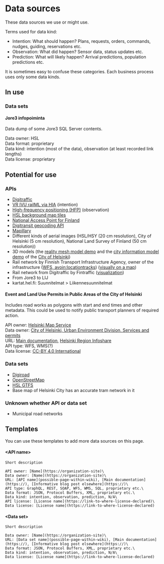# Data sources

These data sources we use or might use.

Terms used for data kind:

- Intention: What should happen? Plans, requests, orders, commands, nudges, guiding, reservations etc.
- Observation: What did happen? Sensor data, status updates etc.
- Prediction: What will likely happen? Arrival predictions, population predictions etc.

It is sometimes easy to confuse these categories.
Each business process uses only some data kinds.

## In use

### Data sets

#### Jore3 infopoiminta

Data dump of some Jore3 SQL Server contents.

Data owner: HSL\
Data format: proprietary\
Data kind: intention (most of the data), observation (at least recorded link lengths)\
Data license: proprietary

## Potential for use

### APIs

- [Digitraffic](https://www.digitraffic.fi/en/)
- [VR IVU railML via HIA](railml.md) (intention)
- [High-frequency positioning (HFP)](https://digitransit.fi/en/developers/apis/4-realtime-api/vehicle-positions/) (observation)
- [HSL background map tiles](https://digitransit.fi/en/developers/apis/3-map-api/background-map/)
- [National Access Point for Finland](https://finap.fi/)
- [Digitransit geocoding API](https://digitransit.fi/en/developers/apis/2-geocoding-api/)
- [Mapillary](https://github.com/mapillary/mapillary-js)
- Different kinds of aerial images (HSL/HSY (20 cm resolution), City of Helsinki (5 cm resolution), National Land Survey of Finland (50 cm resolution))
- 3D models (the [reality mesh model demo](https://kartta.hel.fi/3d/mesh/) and the [city information model demo](https://kartta.hel.fi/3d/) of the [City of Helsinki](https://www.hel.fi/helsinki/en/administration/information/general/3d/))
- Rail network by Finnish Transport Infrastructure Agency, owner of the infrastructure ([WFS, avoin:locationtracks](https://julkinen.vayla.fi/inspirepalvelu/avoin/wfs?request=getcapabilities)) ([visually on a map](https://julkinen.vayla.fi/oskari/?zoomLevel=2&coord=429230.65625_6755196&mapLayers=1+100+default,481+100+avoin:ratko_line&uuid=e139ce6f-ad06-4d64-a49f-b7e57c27e81d&noSavedState=true&showIntro=false))
- Rail network from Digitraffic by Fintraffic ([visualization](https://rata.digitraffic.fi/infra-api/))
- From Jore3 to LIJ
- kartat.hel.fi: Suunnitelmat > Liikennesuunnitelmat

#### Event and Land Use Permits in Public Areas of the City of Helsinki

Includes road works as polygons with start and end times and other metadata.
This could be used to notify public transport planners of required action.

API owner: [Helsinki Map Service](https://kartta.hel.fi/)\
Data owner: [City of Helsinki, Urban Environment Division, Services and permits](https://www.hel.fi/kaupunkiymparisto/en/organisation-and-presentation-of-the-division)\
URL: [Main documentation](https://kartta.hel.fi/paikkatietohakemisto/pth/?id=28), [Helsinki Region Infoshare](https://hri.fi/data/en_GB/dataset/helsingin-kaupungin-yleisten-alueiden-tapahtuma-ja-maankayttolupajarjestelma)\
API type: WFS, WMS(?)\
Data license: [CC-BY 4.0 International](https://hri.fi/data/fi/dataset//helsingin-kaupungin-yleisten-alueiden-tapahtuma-ja-maankayttolupajarjestelma)

### Data sets

- [Digiroad](https://vayla.fi/en/transport-network/data/digiroad)
- [OpenStreetMap](https://wiki.openstreetmap.org/wiki/Main_Page)
- [HSL GTFS](https://dev.hsl.fi/gtfs/hsl.zip)
- Base map of Helsinki City has an accurate tram network in it

### Unknown whether API or data set

- Municipal road networks

## Templates

You can use these templates to add more data sources on this page.

#### \<API name\>

```
Short description

API owner: [Name](https://organization-site)\
Data owner: [Name](https://organization-site)\
URL: [API name](possible-page-within-wiki), [Main documentation](https://), [Informative blog post elsewhere](https://)\
API type: GraphQL, REST, SOAP, WFS, WMS, SQL, proprietary etc.\
Data format: JSON, Protocol Buffers, XML, proprietary etc.\
Data kind: intention, observation, prediction, N/A\
API license: [License name](https://link-to-where-license-declared)\
Data license: [License name](https://link-to-where-license-declared)
```

#### \<Data set\>

```
Short description

Data owner: [Name](https://organization-site)\
URL: [Data set name](possible-page-within-wiki), [Main documentation](https://), [Informative blog post elsewhere](https://)\
Data format: JSON, Protocol Buffers, XML, proprietary etc.\
Data kind: intention, observation, prediction, N/A\
Data license: [License name](https://link-to-where-license-declared)
```
